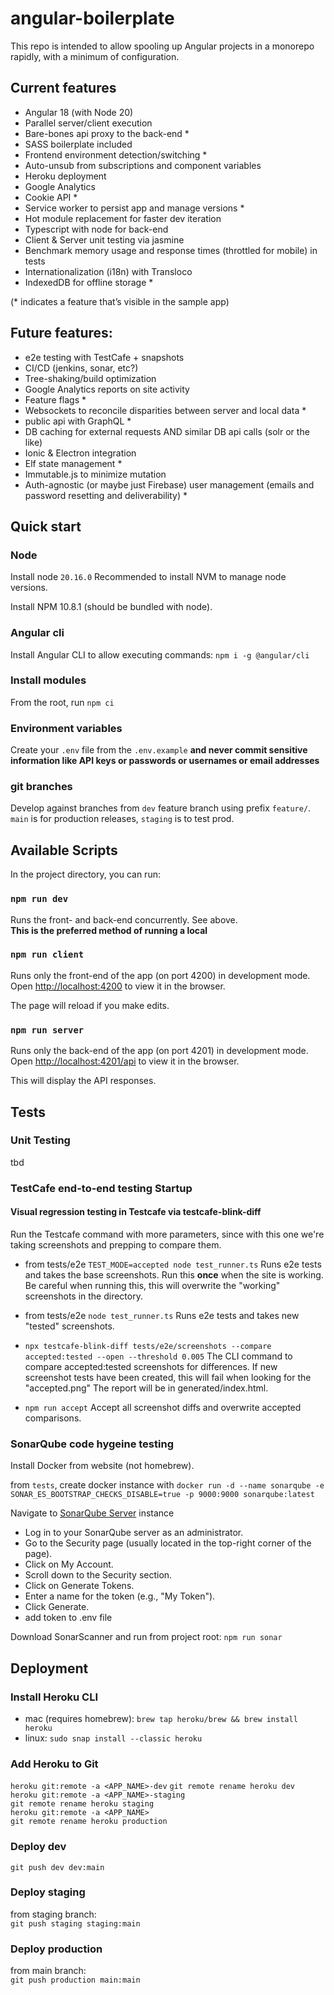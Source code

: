 # angular-boilerplate

This repo is intended to allow spooling up Angular projects in a monorepo rapidly, with a minimum of configuration.

## Current features
* Angular 18 (with Node 20)
* Parallel server/client execution
* Bare-bones api proxy to the back-end *
* SASS boilerplate included
* Frontend environment detection/switching *
* Auto-unsub from subscriptions and component variables
* Heroku deployment
* Google Analytics
* Cookie API *
* Service worker to persist app and manage versions *
* Hot module replacement for faster dev iteration
* Typescript with node for back-end
* Client & Server unit testing via jasmine
* Benchmark memory usage and response times (throttled for mobile) in tests
* Internationalization (i18n) with Transloco
* IndexedDB for offline storage *

(* indicates a feature that’s visible in the sample app)

## Future features:
* e2e testing with TestCafe + snapshots
* CI/CD (jenkins, sonar, etc?)
* Tree-shaking/build optimization
* Google Analytics reports on site activity
* Feature flags *
* Websockets to reconcile disparities between server and local data *
* public api with GraphQL *
* DB caching for external requests AND similar DB api calls (solr or the like)
* Ionic & Electron integration
* Elf state management *
* Immutable.js to minimize mutation
* Auth-agnostic (or maybe just Firebase) user management (emails and password resetting and deliverability) *

## Quick start

### Node

Install node `20.16.0` Recommended to install NVM to manage node versions.

Install NPM 10.8.1 (should be bundled with node).

### Angular cli

Install Angular CLI to allow executing commands: `npm i -g @angular/cli`

### Install modules

From the root, run `npm ci`

### Environment variables

Create your `.env` file from the `.env.example` **and never commit sensitive information like API keys or passwords or usernames or email addresses**


### git branches

Develop against branches from `dev` feature branch using prefix `feature/`. `main` is for production releases, `staging` is to test prod.

## Available Scripts

In the project directory, you can run:

### `npm run dev`

Runs the front- and back-end concurrently. See above.  
**This is the preferred method of running a local**

### `npm run client`

Runs only the front-end of the app (on port 4200) in development mode.  
Open [http://localhost:4200](http://localhost:4200) to view it in the browser.

The page will reload if you make edits.

### `npm run server`

Runs only the back-end of the app (on port 4201) in development mode.  
Open [http://localhost:4201/api](http://localhost:4201/api) to view it in the browser.

This will display the API responses.

## Tests

### Unit Testing

tbd

### TestCafe end-to-end testing Startup

#### Visual regression testing in Testcafe via testcafe-blink-diff
Run the Testcafe command with more parameters, since 
with this one we're taking screenshots and prepping to compare them.

* from tests/e2e `TEST_MODE=accepted node test_runner.ts`
Runs e2e tests and takes the base screenshots. Run this **once** when the site is working.
Be careful when running this, this will overwrite the "working" screenshots in the directory.

* from tests/e2e `node test_runner.ts`
Runs e2e tests and takes new "tested" screenshots.

* `npx testcafe-blink-diff tests/e2e/screenshots --compare accepted:tested --open --threshold 0.005`
The CLI command to compare accepted:tested screenshots for differences. If new screenshot tests have been created, this will fail when looking for the "accepted.png"
The report will be in generated/index.html.

* `npm run accept`
Accept all screenshot diffs and overwrite accepted comparisons.

### SonarQube code hygeine testing

Install Docker from website (not homebrew).

from `tests`, create docker instance with `docker run -d --name sonarqube -e SONAR_ES_BOOTSTRAP_CHECKS_DISABLE=true -p 9000:9000 sonarqube:latest`

Navigate to [SonarQube Server](http://localhost:9000) instance

* Log in to your SonarQube server as an administrator.
* Go to the Security page (usually located in the top-right corner of the page).
* Click on My Account.
* Scroll down to the Security section.
* Click on Generate Tokens.
* Enter a name for the token (e.g., "My Token").
* Click Generate.
* add token to .env file

Download SonarScanner and run from project root: `npm run sonar`

## Deployment

### Install Heroku CLI

* mac (requires homebrew): `brew tap heroku/brew && brew install heroku`
* linux: `sudo snap install --classic heroku`

### Add Heroku to Git

`heroku git:remote -a <APP_NAME>-dev`
`git remote rename heroku dev`  
`heroku git:remote -a <APP_NAME>-staging`  
`git remote rename heroku staging`  
`heroku git:remote -a <APP_NAME>`  
`git remote rename heroku production`

### Deploy dev

`git push dev dev:main`

### Deploy staging

from staging branch:  
`git push staging staging:main`

### Deploy production

from main branch:  
`git push production main:main`